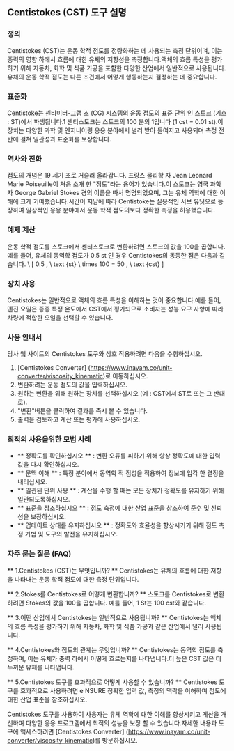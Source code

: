 ## Centistokes (CST) 도구 설명

### 정의
Centistokes (CST)는 운동 학적 점도를 정량화하는 데 사용되는 측정 단위이며, 이는 중력의 영향 하에서 흐름에 대한 유체의 저항성을 측정합니다.액체의 흐름 특성을 평가하기 위해 자동차, 화학 및 식품 가공을 포함한 다양한 산업에서 일반적으로 사용됩니다.유체의 운동 학적 점도는 다른 조건에서 어떻게 행동하는지 결정하는 데 중요합니다.

### 표준화
Centistoke는 센티미터-그램 초 (CG) 시스템의 운동 점도의 표준 단위 인 스토크 (기호 : ST)에서 파생됩니다.1 센티스토크는 스토크의 100 분의 1입니다 (1 cst = 0.01 st).이 장치는 다양한 과학 및 엔지니어링 응용 분야에서 널리 받아 들여지고 사용되며 측정 전반에 걸쳐 일관성과 표준화를 보장합니다.

### 역사와 진화
점도의 개념은 19 세기 초로 거슬러 올라갑니다. 프랑스 물리학 자 Jean Léonard Marie Poiseuille이 처음 소개 한 "점도"라는 용어가 있습니다.이 스토크는 영국 과학자 George Gabriel Stokes 경의 이름을 따서 명명되었으며, 그는 유체 역학에 대한 이해에 크게 기여했습니다.시간이 지남에 따라 Centistoke는 실용적인 서브 유닛으로 등장하여 일상적인 응용 분야에서 운동 학적 점도의보다 정확한 측정을 허용했습니다.

### 예제 계산
운동 학적 점도를 스토크에서 센티스토크로 변환하려면 스토크의 값을 100을 곱합니다. 예를 들어, 유체의 동역학 점도가 0.5 st 인 경우 Centistokes의 동등한 점은 다음과 같습니다.
\ [
0.5 \, \ text {st} \ times 100 = 50 \, \ text {cst}
\]

### 장치 사용
Centistokes는 일반적으로 액체의 흐름 특성을 이해하는 것이 중요합니다.예를 들어, 엔진 오일은 종종 특정 온도에서 CST에서 평가되므로 소비자는 성능 요구 사항에 따라 차량에 적합한 오일을 선택할 수 있습니다.

### 사용 안내서
당사 웹 사이트의 Centistokes 도구와 상호 작용하려면 다음을 수행하십시오.
1. [Centistokes Converter] (https://www.inayam.co/unit-converter/viscosity_kinematic)로 이동하십시오.
2. 변환하려는 운동 점도의 값을 입력하십시오.
3. 원하는 변환을 위해 원하는 장치를 선택하십시오 (예 : CST에서 ST로 또는 그 반대로).
4. "변환"버튼을 클릭하여 결과를 즉시 볼 수 있습니다.
5. 출력을 검토하고 계산 또는 평가에 사용하십시오.

### 최적의 사용을위한 모범 사례
- ** 정확도를 확인하십시오 ** : 변환 오류를 피하기 위해 항상 정확도에 대한 입력 값을 다시 확인하십시오.
- ** 문맥 이해 ** : 특정 분야에서 동역학 적 점성을 적용하여 정보에 입각 한 결정을 내리십시오.
- ** 일관된 단위 사용 ** : 계산을 수행 할 때는 모든 장치가 정확도를 유지하기 위해 일관되도록하십시오.
- ** 표준을 참조하십시오 ** : 점도 측정에 대한 산업 표준을 참조하여 준수 및 신뢰성을 보장하십시오.
- ** 업데이트 상태를 유지하십시오 ** : 정확도와 효율성을 향상시키기 위해 점도 측정 기법 및 도구의 발전을 유지하십시오.

### 자주 묻는 질문 (FAQ)

** 1.Centistokes (CST)는 무엇입니까? **
Centistokes는 유체의 흐름에 대한 저항을 나타내는 운동 학적 점도에 대한 측정 단위입니다.

** 2.Stokes를 Centistokes로 어떻게 변환합니까? **
스토크를 Centistokes로 변환하려면 Stokes의 값을 100을 곱합니다. 예를 들어, 1 St는 100 cst와 같습니다.

** 3.어떤 산업에서 Centistokes는 일반적으로 사용됩니까? **
Centistokes는 액체의 흐름 특성을 평가하기 위해 자동차, 화학 및 식품 가공과 같은 산업에서 널리 사용됩니다.

** 4.Centistokes와 점도의 관계는 무엇입니까? **
Centistokes는 동역학 점도를 측정하며, 이는 유체가 중력 하에서 어떻게 흐르는지를 나타냅니다.더 높은 CST 값은 더 두꺼운 유체를 나타냅니다.

** 5.Centistokes 도구를 효과적으로 어떻게 사용할 수 있습니까? **
Centistokes 도구를 효과적으로 사용하려면 e NSURE 정확한 입력 값, 측정의 맥락을 이해하며 점도에 대한 산업 표준을 참조하십시오.

Centistokes 도구를 사용하여 사용자는 유체 역학에 대한 이해를 향상시키고 계산을 개선하며 다양한 응용 프로그램에서 최적의 성능을 보장 할 수 있습니다.자세한 내용과 도구에 액세스하려면 [Centistokes Converter] (https://www.inayam.co/unit-converter/viscosity_kinematic)를 방문하십시오.
